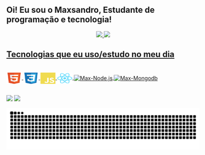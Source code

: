## Oi! Eu sou o Maxsandro, Estudante de programação e tecnologia!

<div align="center">
  <a href="https://github.com/MaxsandroProgrammer">
  <img height="180em" src="https://github-readme-stats.vercel.app/api?username=MaxsandroProgrammer&show_icons=true&theme=tokyonight&include_all_commits=true&count_private=true"/>
  <img height="180em" src="https://github-readme-stats.vercel.app/api/top-langs/?username=MaxsandroProgrammer&layout=compact&langs_count=7&theme=tokyonight"/>
</div>

## Tecnologias que eu uso/estudo no meu dia
<div style="display: inline_block"><br>
  <img align="center" alt="Max-HTML" height="30" width="40" src="https://raw.githubusercontent.com/devicons/devicon/master/icons/html5/html5-original.svg">
  <img align="center" alt="Max-CSS" height="30" width="40" src="https://raw.githubusercontent.com/devicons/devicon/master/icons/css3/css3-original.svg">
  <img align="center" alt="Max-Js" height="30" width="40" src="https://raw.githubusercontent.com/devicons/devicon/master/icons/javascript/javascript-plain.svg">
  <img align="center" alt="Max-React" height="30" width="40" src="https://raw.githubusercontent.com/devicons/devicon/master/icons/react/react-original.svg">
  <img align="center" alt="Max-Node.js" height="30" width="40" src="https://cdn.jsdelivr.net/gh/devicons/devicon/icons/nodejs/nodejs-original.svg">
  <img align="center" alt="Max-Mongodb" height="30" width="40" src="https://cdn.jsdelivr.net/gh/devicons/devicon/icons/mongodb/mongodb-original.svg">
</div>
  
##
 
<div>
  <a href="https://www.linkedin.com/in/maxsandro-aquino-da-paix%C3%A3o-681262236/" target="_blank"><img src="https://img.shields.io/badge/-LinkedIn-%230077B5?style=for-the-badge&logo=linkedin&logoColor=white" target="_blank"></a> 
  <a href = "mailto:maxsandro.sundry@gmail.com"><img src="https://img.shields.io/badge/-Gmail-%23333?style=for-the-badge&logo=gmail&logoColor=white" target="_blank"></a>
  
  ![Snake animation](https://github.com/MaxsandroProgrammer/MaxsandroProgrammer/blob/output/github-contribution-grid-snake.svg)
</div>
